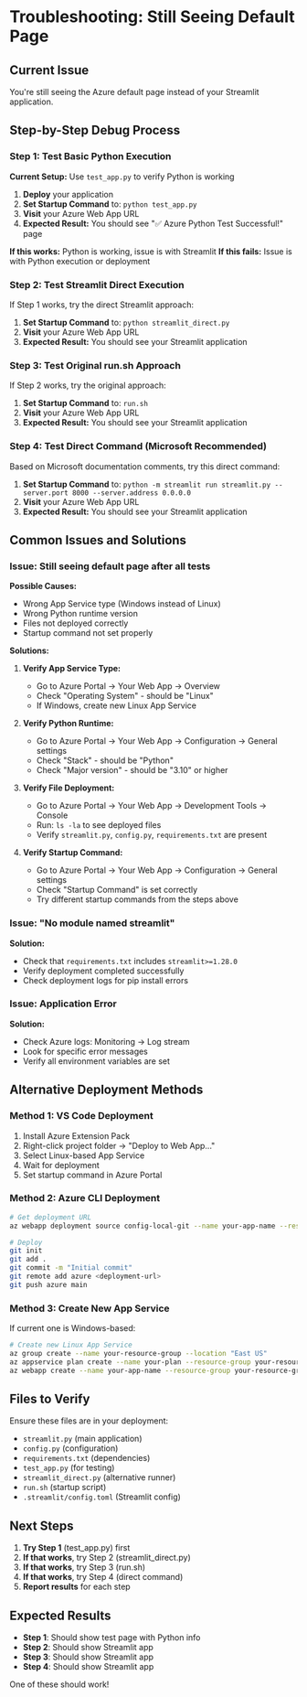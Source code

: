 # Troubleshooting: Still Seeing Default Page

## Current Issue
You're still seeing the Azure default page instead of your Streamlit application.

## Step-by-Step Debug Process

### Step 1: Test Basic Python Execution

**Current Setup:** Use `test_app.py` to verify Python is working

1. **Deploy** your application
2. **Set Startup Command** to: `python test_app.py`
3. **Visit** your Azure Web App URL
4. **Expected Result:** You should see "✅ Azure Python Test Successful!" page

**If this works:** Python is working, issue is with Streamlit
**If this fails:** Issue is with Python execution or deployment

### Step 2: Test Streamlit Direct Execution

If Step 1 works, try the direct Streamlit approach:

1. **Set Startup Command** to: `python streamlit_direct.py`
2. **Visit** your Azure Web App URL
3. **Expected Result:** You should see your Streamlit application

### Step 3: Test Original run.sh Approach

If Step 2 works, try the original approach:

1. **Set Startup Command** to: `run.sh`
2. **Visit** your Azure Web App URL
3. **Expected Result:** You should see your Streamlit application

### Step 4: Test Direct Command (Microsoft Recommended)

Based on Microsoft documentation comments, try this direct command:

1. **Set Startup Command** to: `python -m streamlit run streamlit.py --server.port 8000 --server.address 0.0.0.0`
2. **Visit** your Azure Web App URL
3. **Expected Result:** You should see your Streamlit application

## Common Issues and Solutions

### Issue: Still seeing default page after all tests
**Possible Causes:**
- Wrong App Service type (Windows instead of Linux)
- Wrong Python runtime version
- Files not deployed correctly
- Startup command not set properly

**Solutions:**
1. **Verify App Service Type:**
   - Go to Azure Portal → Your Web App → Overview
   - Check "Operating System" - should be "Linux"
   - If Windows, create new Linux App Service

2. **Verify Python Runtime:**
   - Go to Azure Portal → Your Web App → Configuration → General settings
   - Check "Stack" - should be "Python"
   - Check "Major version" - should be "3.10" or higher

3. **Verify File Deployment:**
   - Go to Azure Portal → Your Web App → Development Tools → Console
   - Run: `ls -la` to see deployed files
   - Verify `streamlit.py`, `config.py`, `requirements.txt` are present

4. **Verify Startup Command:**
   - Go to Azure Portal → Your Web App → Configuration → General settings
   - Check "Startup Command" is set correctly
   - Try different startup commands from the steps above

### Issue: "No module named streamlit"
**Solution:**
- Check that `requirements.txt` includes `streamlit>=1.28.0`
- Verify deployment completed successfully
- Check deployment logs for pip install errors

### Issue: Application Error
**Solution:**
- Check Azure logs: Monitoring → Log stream
- Look for specific error messages
- Verify all environment variables are set

## Alternative Deployment Methods

### Method 1: VS Code Deployment
1. Install Azure Extension Pack
2. Right-click project folder → "Deploy to Web App..."
3. Select Linux-based App Service
4. Wait for deployment
5. Set startup command in Azure Portal

### Method 2: Azure CLI Deployment
```bash
# Get deployment URL
az webapp deployment source config-local-git --name your-app-name --resource-group your-resource-group

# Deploy
git init
git add .
git commit -m "Initial commit"
git remote add azure <deployment-url>
git push azure main
```

### Method 3: Create New App Service
If current one is Windows-based:
```bash
# Create new Linux App Service
az group create --name your-resource-group --location "East US"
az appservice plan create --name your-plan --resource-group your-resource-group --sku B1 --is-linux
az webapp create --name your-app-name --resource-group your-resource-group --plan your-plan --runtime "python|3.10"
```

## Files to Verify

Ensure these files are in your deployment:
- `streamlit.py` (main application)
- `config.py` (configuration)
- `requirements.txt` (dependencies)
- `test_app.py` (for testing)
- `streamlit_direct.py` (alternative runner)
- `run.sh` (startup script)
- `.streamlit/config.toml` (Streamlit config)

## Next Steps

1. **Try Step 1** (test_app.py) first
2. **If that works**, try Step 2 (streamlit_direct.py)
3. **If that works**, try Step 3 (run.sh)
4. **If that works**, try Step 4 (direct command)
5. **Report results** for each step

## Expected Results

- **Step 1**: Should show test page with Python info
- **Step 2**: Should show Streamlit app
- **Step 3**: Should show Streamlit app
- **Step 4**: Should show Streamlit app

One of these should work!
